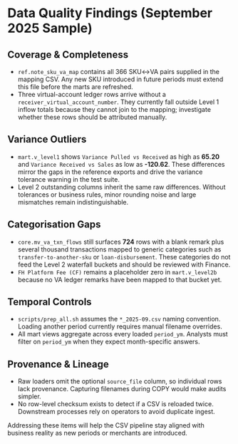 # Data Quality Findings (September 2025 Sample)

## Coverage & Completeness
- `ref.note_sku_va_map` contains all 366 SKU↔VA pairs supplied in the mapping CSV. Any new SKU introduced in future periods must extend this file before the marts are refreshed.
- Three virtual-account ledger rows arrive without a `receiver_virtual_account_number`. They currently fall outside Level 1 inflow totals because they cannot join to the mapping; investigate whether these rows should be attributed manually.

## Variance Outliers
- `mart.v_level1` shows `Variance Pulled vs Received` as high as **65.20** and `Variance Received vs Sales` as low as **-120.62**. These differences mirror the gaps in the reference exports and drive the variance tolerance warning in the test suite.
- Level 2 outstanding columns inherit the same raw differences. Without tolerances or business rules, minor rounding noise and large mismatches remain indistinguishable.

## Categorisation Gaps
- `core.mv_va_txn_flows` still surfaces **724** rows with a blank remark plus several thousand transactions mapped to generic categories such as `transfer-to-another-sku` or `loan-disbursement`. These categories do not feed the Level 2 waterfall buckets and should be reviewed with Finance.
- `FH Platform Fee (CF)` remains a placeholder zero in `mart.v_level2b` because no VA ledger remarks have been mapped to that bucket yet.

## Temporal Controls
- `scripts/prep_all.sh` assumes the `*_2025-09.csv` naming convention. Loading another period currently requires manual filename overrides.
- All mart views aggregate across every loaded `period_ym`. Analysts must filter on `period_ym` when they expect month-specific answers.

## Provenance & Lineage
- Raw loaders omit the optional `source_file` column, so individual rows lack provenance. Capturing filenames during COPY would make audits simpler.
- No row-level checksum exists to detect if a CSV is reloaded twice. Downstream processes rely on operators to avoid duplicate ingest.

Addressing these items will help the CSV pipeline stay aligned with business reality as new periods or merchants are introduced.
